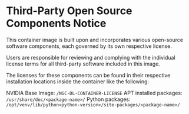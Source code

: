 # Third-Party Open Source Components Notice

This container image is built upon and incorporates various open-source software components, each governed by its own respective license.

Users are responsible for reviewing and complying with the individual license terms for all third-party software included in this image.

The licenses for these components can be found in their respective installation locations inside the container like the following:

NVIDIA Base Image: `/NGC-DL-CONTAINER-LICENSE`
APT installed packages: `/usr/share/doc/<package-name>/`
Python packages: `/opt/venv/lib/python<python-version>/site-packages/<package-name>/`
